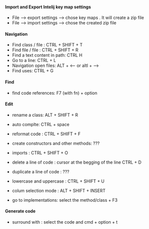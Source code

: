 #### Import and Export Intelij key map settings
*  File --> export settings --> chose key maps . It will create a zip file 
*  File --> import settings --> chose  the created zip file 


#### Navigation

*  Find class / file : CTRL + SHIFT + T
*  Find file / file : CTRL + SHIFT + R
*  Find a text content in path: CTRL H
*  Go to a line: CTRL + L 
*  Navigation open files: ALT + <--  or altl + --> 
*  Find uses: CTRL + G

#### Find
* find code references: F7 (with fn) + option 

#### Edit

* rename a class: ALT + SHIFT + R
* auto complte: CTRL + space
* reformat code : CTRL + SHIFT + F
* create constructors and other methods: ???
* imports : CTRL + SHIFT + O 
* delete a line of code : cursor at the begging of the line CTRL + D
* duplicate a line of code : ???

* lowercase and uppercase : CTRL + SHIFT + U
* colum selection mode : ALT + SHIFT + INSERT
* go to implementations: select the method/class + F3

####  Generate code
* surround with : select the code and cmd + option + t 

